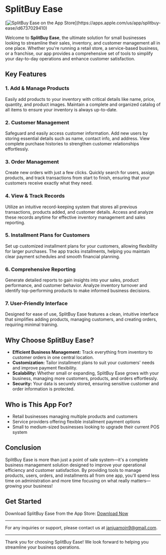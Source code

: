 # SplitBuy Ease

[![SplitBuy Ease on the App Store]([[https://link-to-your-app-icon.com](https://github.com/MoinJanjua/SplitBuy-Ease/blob/main/SplitBuy%20Ease%201290%20x%202796/2.png)](https://github.com/MoinJanjua/SplitBuy-Ease/blob/main/SplitBuy%20Ease%201290%20x%202796/2.png))](https://apps.apple.com/us/app/splitbuy-ease/id6737029410)

Welcome to **SplitBuy Ease**, the ultimate solution for small businesses looking to streamline their sales, inventory, and customer management all in one place. Whether you're running a retail store, a service-based business, or a franchise, our app provides a comprehensive set of tools to simplify your day-to-day operations and enhance customer satisfaction.

## Key Features

### 1. Add & Manage Products
Easily add products to your inventory with critical details like name, price, quantity, and product images. Maintain a complete and organized catalog of all items to ensure your inventory is always up-to-date.

### 2. Customer Management
Safeguard and easily access customer information. Add new users by storing essential details such as name, contact info, and address. View complete purchase histories to strengthen customer relationships effortlessly.

### 3. Order Management
Create new orders with just a few clicks. Quickly search for users, assign products, and track transactions from start to finish, ensuring that your customers receive exactly what they need.

### 4. View & Track Records
Utilize an intuitive record-keeping system that stores all previous transactions, products added, and customer details. Access and analyze these records anytime for effective inventory management and sales reporting.

### 5. Installment Plans for Customers
Set up customized installment plans for your customers, allowing flexibility for larger purchases. The app tracks installments, helping you maintain clear payment schedules and smooth financial planning.

### 6. Comprehensive Reporting
Generate detailed reports to gain insights into your sales, product performance, and customer behavior. Analyze inventory turnover and identify top-performing products to make informed business decisions.

### 7. User-Friendly Interface
Designed for ease of use, SplitBuy Ease features a clean, intuitive interface that simplifies adding products, managing customers, and creating orders, requiring minimal training.

## Why Choose SplitBuy Ease?

- **Efficient Business Management:** Track everything from inventory to customer orders in one central location.
- **Customization:** Tailor installment plans to suit your customers' needs and improve payment flexibility.
- **Scalability:** Whether small or expanding, SplitBuy Ease grows with your business, managing more customers, products, and orders effortlessly.
- **Security:** Your data is securely stored, ensuring sensitive customer and order information is protected.

## Who is This App For?

- Retail businesses managing multiple products and customers
- Service providers offering flexible installment payment options
- Small to medium-sized businesses looking to upgrade their current POS system

## Conclusion

SplitBuy Ease is more than just a point of sale system—it's a complete business management solution designed to improve your operational efficiency and customer satisfaction. By providing tools to manage products, users, orders, and installments all from one app, you'll spend less time on administration and more time focusing on what really matters—growing your business!

## Get Started

Download SplitBuy Ease from the App Store: [Download Now](https://apps.apple.com/us/app/splitbuy-ease/id6737029410)

---

For any inquiries or support, please contact us at [janjuamoin9@gmail.com](mailto:janjuamoin9@gmail.com).

---

Thank you for choosing SplitBuy Ease! We look forward to helping you streamline your business operations.
